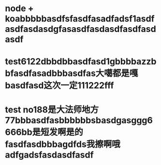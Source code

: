 # node + koabbbbbasdfsfasdfasadfadsf1asdfasdfasdasdgfasasdfasdasdfasdfasdasdf
# test6122dbbdbbasdfasd1gbbbbazzbbfasdfasadbbbasdfas大噶都是嘎basdfasd这次一定111222fff
# test no188是大法师地方77bbbasdfasbbbbbbsbasdgasggg6666bb是短发啊是的fasdfasdbbbagdfds我擦啊哦adfgadsfasdasdfasdf
